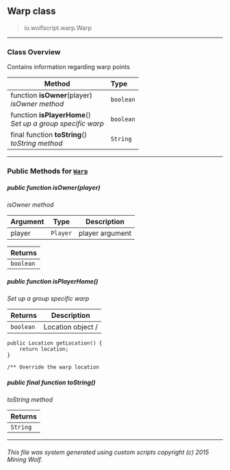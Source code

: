 ## Warp __class__

>io.wolfscript.warp.Warp

---

### Class Overview

Contains information regarding warp points

Method | Type   
--- | :--- 
 function __isOwner__(player) <br> _isOwner method_ | `boolean`
 function __isPlayerHome__() <br> _Set up a group specific warp_ | `boolean`
final function __toString__() <br> _toString method_ | `String`



---


### Public Methods for [`Warp`](Warp.md)

##### <a id='isowner'></a>public  function __isOwner__(player)

_isOwner method_

Argument | Type | Description  
--- | --- | --- 
player | `Player` | player argument

Returns | 
--- | 
`boolean` |


##### <a id='isplayerhome'></a>public  function __isPlayerHome__()

_Set up a group specific warp_

Returns | Description
--- | --- 
`boolean` | Location object /
    public Location getLocation() {
        return location;
    }

    /** Override the warp location


##### <a id='tostring'></a>public final function __toString__()

_toString method_

Returns | 
--- | 
`String` |


---


###### This file was system generated using custom scripts copyright (c) 2015 Mining Wolf.
	

